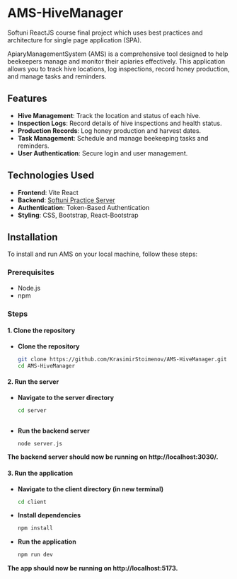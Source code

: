 # AMS-HiveManager

Softuni ReactJS course final project which uses best practices and architecture for single page application (SPA).

ApiaryManagementSystem (AMS) is a comprehensive tool designed to help beekeepers manage and monitor their apiaries effectively. This application allows you to track hive locations, log inspections, record honey production, and manage tasks and reminders.

## Features

- **Hive Management**: Track the location and status of each hive.
- **Inspection Logs**: Record details of hive inspections and health status.
- **Production Records**: Log honey production and harvest dates.
- **Task Management**: Schedule and manage beekeeping tasks and reminders.
- **User Authentication**: Secure login and user management.

## Technologies Used
- **Frontend**: Vite React
- **Backend**: [Softuni Practice Server](https://github.com/softuni-practice-server/softuni-practice-server)
- **Authentication**: Token-Based Authentication
- **Styling**: CSS, Bootstrap, React-Bootstrap
  
## Installation

To install and run AMS on your local machine, follow these steps:

### Prerequisites

- Node.js
- npm

### Steps
 #### 1. Clone the repository
  - **Clone the repository**
     ```bash
     git clone https://github.com/KrasimirStoimenov/AMS-HiveManager.git
     cd AMS-HiveManager
 #### 2. Run the server
  - **Navigate to the server directory**
     ```bash
     cd server
   
  - **Run the backend server**
     ```bash
     node server.js

**The backend server should now be running on http://localhost:3030/.**

 #### 3. Run the application
  - **Navigate to the client directory (in new terminal)**
     ```bash
     cd client

  - **Install dependencies**
     ```bash
     npm install

  - **Run the application**
     ```bash
     npm run dev

**The app should now be running on http://localhost:5173.**

